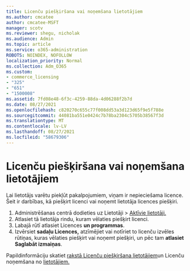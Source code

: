 ```yaml
---
title: Licenču piešķiršana vai noņemšana lietotājiem
ms.author: cmcatee
author: cmcatee-MSFT
manager: scotv
ms.reviewer: shegu, nicholak
ms.audience: Admin
ms.topic: article
ms.service: o365-administration
ROBOTS: NOINDEX, NOFOLLOW
localization_priority: Normal
ms.collection: Adm_O365
ms.custom:
- commerce_licensing
- "325"
- "651"
- "1500008"
ms.assetid: 7fd08e48-6f3c-4259-88da-4d06288f2b7d
ms.date: 08/27/2021
ms.openlocfilehash: c820270c655c77f008dd53a3d123d65f9e5f788e
ms.sourcegitcommit: 44081ba551e0424c7b78ba2304c5705b38567f3d
ms.translationtype: MT
ms.contentlocale: lv-LV
ms.lasthandoff: 08/27/2021
ms.locfileid: "58679306"
---
```

# <a name="assign-or-unassign-licenses-to-users"></a>Licenču piešķiršana vai noņemšana lietotājiem

Lai lietotājs varētu piekļūt pakalpojumiem, viņam ir nepieciešama licence. Šeit ir darbības, kā piešķirt licenci vai noņemt lietotāja licences piešķiri.
  
1. Administrēšanas centrā dodieties  uz Lietotāji \> [Aktīvie lietotāji.](https://go.microsoft.com/fwlink/p/?linkid=834822)
2. Atlasiet tā lietotāja rindu, kuram vēlaties piešķirt licenci.
3. Labajā rūtī atlasiet Licences **un programmas**.
4. Izvērsiet **sadaļu Licences,** atzīmējiet vai notīriet to licenču izvēles rūtiņas, kuras vēlaties piešķirt vai noņemt piešķiri, un pēc tam **atlasiet Saglabāt izmaiņas**.

Papildinformāciju skatiet [rakstā Licenču piešķiršana lietotājiem](https://docs.microsoft.com/microsoft-365/admin/manage/assign-licenses-to-users)un Licenču noņemšana no [lietotājiem.](https://docs.microsoft.com/microsoft-365/admin/manage/remove-licenses-from-users)